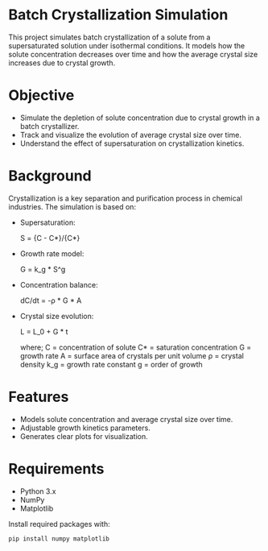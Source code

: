 # Batch Crystallization Simulation

This project simulates batch crystallization of a solute from a supersaturated solution under isothermal conditions. It models how the solute concentration decreases over time and how the average crystal size increases due to crystal growth.

# Objective

- Simulate the depletion of solute concentration due to crystal growth in a batch crystallizer.
- Track and visualize the evolution of average crystal size over time.
- Understand the effect of supersaturation on crystallization kinetics.

# Background

Crystallization is a key separation and purification process in chemical industries. The simulation is based on:

- Supersaturation:  
  
  S = {C - C*}/{C*}
  

- Growth rate model:  
  
  G = k_g * S^g
  

- Concentration balance:  
  
  dC/dt = -ρ * G * A


- Crystal size evolution:  
 
  L = L_0 +  G * t

  where;
  C = concentration of solute
  C* = saturation concentration
  G = growth rate
  A = surface area of crystals per unit volume
  ρ = crystal density
  k_g = growth rate constant
  g = order of growth
  

# Features

- Models solute concentration and average crystal size over time.
- Adjustable growth kinetics parameters.
- Generates clear plots for visualization.

# Requirements

- Python 3.x
- NumPy
- Matplotlib

Install required packages with:

```bash
pip install numpy matplotlib
